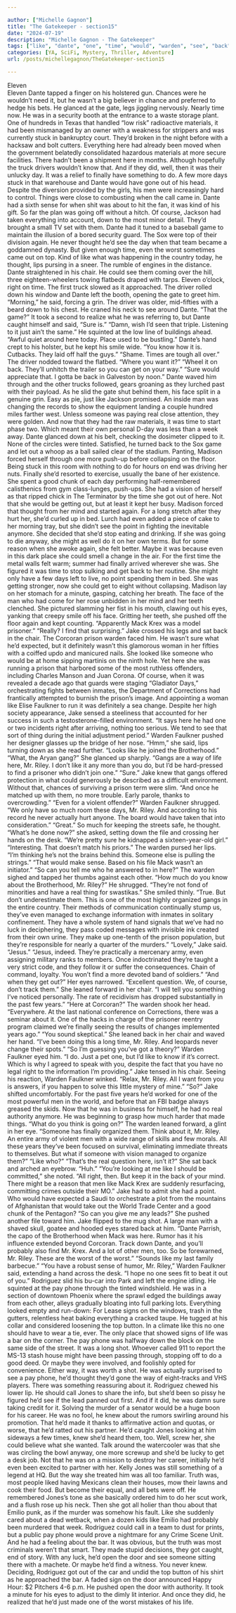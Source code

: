 ```yaml
---

author: ["Michelle Gagnon"]
title: "The Gatekeeper - section15"
date: "2024-07-19"
description: "Michelle Gagnon - The Gatekeeper"
tags: ["like", "dante", "one", "time", "would", "warden", "see", "back", "jake", "riley", "day", "even", "could", "got", "someone", "faulkner", "finally", "men", "thought", "chair", "said", "sure", "hand", "get", "eye"]
categories: [YA, SciFi, Mystery, Thriller, Adventure]
url: /posts/michellegagnon/TheGatekeeper-section15

---
```



Eleven  
Eleven
Dante tapped a finger on his holstered gun. Chances were he wouldn’t need it, but he wasn’t a big believer in chance and preferred to hedge his bets. He glanced at the gate, legs jiggling nervously. Nearly time now. He was in a security booth at the entrance to a waste storage plant. One of hundreds in Texas that handled “low risk” radioactive materials, it had been mismanaged by an owner with a weakness for strippers and was currently stuck in bankruptcy court. They’d broken in the night before with a hacksaw and bolt cutters. Everything here had already been moved when the government belatedly consolidated hazardous materials at more secure facilities. There hadn’t been a shipment here in months. Although hopefully the truck drivers wouldn’t know that. And if they did, well, then it was their unlucky day.
It was a relief to finally have something to do. A few more days stuck in that warehouse and Dante would have gone out of his head. Despite the diversion provided by the girls, his men were increasingly hard to control. Things were close to combusting when the call came in. Dante had a sixth sense for when shit was about to hit the fan, it was kind of his gift.
So far the plan was going off without a hitch. Of course, Jackson had taken everything into account, down to the most minor detail.
They’d brought a small TV set with them. Dante had it tuned to a baseball game to maintain the illusion of a bored security guard. The Sox were top of their division again. He never thought he’d see the day when that team became a goddamned dynasty. But given enough time, even the worst sometimes came out on top. Kind of like what was happening in the country today, he thought, lips pursing in a sneer.
The rumble of engines in the distance. Dante straightened in his chair. He could see them coming over the hill, three eighteen-wheelers towing flatbeds draped with tarps. Eleven o’clock, right on time. The first truck slowed as it approached. The driver rolled down his window and Dante left the booth, opening the gate to greet him. “Morning,” he said, forcing a grin.
The driver was older, mid-fifties with a beard down to his chest. He craned his neck to see around Dante. “That the game?”
It took a second to realize what he was referring to, but Dante caught himself and said, “Sure is.”
“Damn, wish I’d seen that triple. Listening to it just ain’t the same.” He squinted at the low line of buildings ahead. “Awful quiet around here today. Place used to be bustling.”
Dante’s hand crept to his holster, but he kept his smile wide. “You know how it is. Cutbacks. They laid off half the guys.”
“Shame. Times are tough all over.” The driver nodded toward the flatbed. “Where you want it?”
“Wheel it on back. They’ll unhitch the trailer so you can get on your way.”
“Sure would appreciate that. I gotta be back in Galveston by noon.”
Dante waved him through and the other trucks followed, gears groaning as they lurched past with their payload. As he slid the gate shut behind them, his face split in a genuine grin. Easy as pie, just like Jackson promised. An inside man was changing the records to show the equipment landing a couple hundred miles farther west. Unless someone was paying real close attention, they were golden. And now that they had the raw materials, it was time to start phase two. Which meant their own personal D-day was less than a week away. Dante glanced down at his belt, checking the dosimeter clipped to it. None of the circles were tinted. Satisfied, he turned back to the Sox game and let out a whoop as a ball sailed clear of the stadium.
Panting, Madison forced herself through one more push-up before collapsing on the floor. Being stuck in this room with nothing to do for hours on end was driving her nuts. Finally she’d resorted to exercise, usually the bane of her existence. She spent a good chunk of each day performing half-remembered calisthenics from gym class-lunges, push-ups. She had a vision of herself as that ripped chick in The Terminator by the time she got out of here. Not that she would be getting out, but at least it kept her busy.
Madison forced that thought from her mind and started again. For a long stretch after they hurt her, she’d curled up in bed. Lurch had even added a piece of cake to her morning tray, but she didn’t see the point in fighting the inevitable anymore. She decided that she’d stop eating and drinking. If she was going to die anyway, she might as well do it on her own terms.
But for some reason when she awoke again, she felt better. Maybe it was because even in this dark place she could smell a change in the air. For the first time the metal walls felt warm; summer had finally arrived wherever she was. She figured it was time to stop sulking and get back to her routine. She might only have a few days left to live, no point spending them in bed.
She was getting stronger, now she could get to eight without collapsing. Madison lay on her stomach for a minute, gasping, catching her breath. The face of the man who had come for her rose unbidden in her mind and her teeth clenched. She pictured slamming her fist in his mouth, clawing out his eyes, yanking that creepy smile off his face. Gritting her teeth, she pushed off the floor again and kept counting.
“Apparently Mack Krex was a model prisoner.”
“Really? I find that surprising.” Jake crossed his legs and sat back in the chair. The Corcoran prison warden faced him. He wasn’t sure what he’d expected, but it definitely wasn’t this glamorous woman in her fifties with a coiffed updo and manicured nails. She looked like someone who would be at home sipping martinis on the ninth hole. Yet here she was running a prison that harbored some of the most ruthless offenders, including Charles Manson and Juan Corona. Of course, when it was revealed a decade ago that guards were staging “Gladiator Days,” orchestrating fights between inmates, the Department of Corrections had frantically attempted to burnish the prison’s image. And appointing a woman like Elise Faulkner to run it was definitely a sea change. Despite her high society appearance, Jake sensed a steeliness that accounted for her success in such a testosterone-filled environment.
“It says here he had one or two incidents right after arriving, nothing too serious. We tend to see that sort of thing during the initial adjustment period.” Warden Faulkner pushed her designer glasses up the bridge of her nose. “Hmm,” she said, lips turning down as she read further. “Looks like he joined the Brotherhood.”
“What, the Aryan gang?”
She glanced up sharply. “Gangs are a way of life here, Mr. Riley. I don’t like it any more than you do, but I’d be hard-pressed to find a prisoner who didn’t join one.”
“Sure.” Jake knew that gangs offered protection in what could generously be described as a difficult environment. Without that, chances of surviving a prison term were slim.
“And once he matched up with them, no more trouble. Early parole, thanks to overcrowding.”
“Even for a violent offender?”
Warden Faulkner shrugged. “We only have so much room these days, Mr. Riley. And according to his record he never actually hurt anyone. The board would have taken that into consideration.”
“Great.” So much for keeping the streets safe, he thought.
“What’s he done now?” she asked, setting down the file and crossing her hands on the desk.
“We’re pretty sure he kidnapped a sixteen-year-old girl.”
“Interesting. That doesn’t match his priors.” The warden pursed her lips.
“I’m thinking he’s not the brains behind this. Someone else is pulling the strings.”
“That would make sense. Based on his file Mack wasn’t an initiator.”
“So can you tell me who he answered to in here?”
The warden sighed and tapped her thumbs against each other. “How much do you know about the Brotherhood, Mr. Riley?”
He shrugged. “They’re not fond of minorities and have a real thing for swastikas.”
She smiled thinly. “True. But don’t underestimate them. This is one of the most highly organized gangs in the entire country. Their methods of communication continually stump us, they’ve even managed to exchange information with inmates in solitary confinement. They have a whole system of hand signals that we’ve had no luck in deciphering, they pass coded messages with invisible ink created from their own urine. They make up one-tenth of the prison population, but they’re responsible for nearly a quarter of the murders.”
“Lovely,” Jake said. “Jesus.”
“Jesus, indeed. They’re practically a mercenary army, even assigning military ranks to members. Once indoctrinated they’re taught a very strict code, and they follow it or suffer the consequences. Chain of command, loyalty. You won’t find a more devoted band of soldiers.”
“And when they get out?”
Her eyes narrowed. “Excellent question. We, of course, don’t track them.” She leaned forward in her chair. “I will tell you something I’ve noticed personally. The rate of recidivism has dropped substantially in the past few years.”
“Here at Corcoran?”
The warden shook her head. “Everywhere. At the last national conference on Corrections, there was a seminar about it. One of the hacks in charge of the prisoner reentry program claimed we’re finally seeing the results of changes implemented years ago.”
“You sound skeptical.”
She leaned back in her chair and waved her hand. “I’ve been doing this a long time, Mr. Riley. And leopards never change their spots.”
“So I’m guessing you’ve got a theory?”
Warden Faulkner eyed him. “I do. Just a pet one, but I’d like to know if it’s correct. Which is why I agreed to speak with you, despite the fact that you have no legal right to the information I’m providing.”
Jake tensed in his chair. Seeing his reaction, Warden Faulkner winked. “Relax, Mr. Riley. All I want from you is answers, if you happen to solve this little mystery of mine.”
“So?” Jake shifted uncomfortably. For the past five years he’d worked for one of the most powerful men in the world, and before that an FBI badge always greased the skids. Now that he was in business for himself, he had no real authority anymore. He was beginning to grasp how much harder that made things. “What do you think is going on?”
The warden leaned forward, a glint in her eye. “Someone has finally organized them. Think about it, Mr. Riley. An entire army of violent men with a wide range of skills and few morals. All these years they’ve been focused on survival, eliminating immediate threats to themselves. But what if someone with vision managed to organize them?”
“Like who?”
“That’s the real question here, isn’t it?” She sat back and arched an eyebrow.
“Huh.”
“You’re looking at me like I should be committed,” she noted. “All right, then. But keep it in the back of your mind. There might be a reason that men like Mack Krex are suddenly resurfacing, committing crimes outside their MO.”
Jake had to admit she had a point. Who would have expected a Saudi to orchestrate a plot from the mountains of Afghanistan that would take out the World Trade Center and a good chunk of the Pentagon? “So can you give me any leads?”
She pushed another file toward him. Jake flipped to the mug shot. A large man with a shaved skull, goatee and hooded eyes stared back at him.
“Dante Parrish, the capo of the Brotherhood when Mack was here. Rumor has it his influence extended beyond Corcoran. Track down Dante, and you’ll probably also find Mr. Krex. And a lot of other men, too. So be forewarned, Mr. Riley. These are the worst of the worst.”
“Sounds like my last family barbecue.”
“You have a robust sense of humor, Mr. Riley,” Warden Faulkner said, extending a hand across the desk. “I hope no one sees fit to beat it out of you.”
Rodriguez slid his bu-car into Park and left the engine idling. He squinted at the pay phone through the tinted windshield. He was in a section of downtown Phoenix where the sprawl edged the buildings away from each other, alleys gradually bloating into full parking lots. Everything looked empty and run-down: For Lease signs on the windows, trash in the gutters, relentless heat baking everything a cracked taupe. He tugged at his collar and considered loosening the top button. In a climate like this no one should have to wear a tie, ever.
The only place that showed signs of life was a bar on the corner. The pay phone was halfway down the block on the same side of the street. It was a long shot. Whoever called 911 to report the MS-13 stash house might have been passing through, stopping off to do a good deed. Or maybe they were involved, and foolishly opted for convenience. Either way, it was worth a shot. He was actually surprised to see a pay phone, he’d thought they’d gone the way of eight-tracks and VHS players. There was something reassuring about it.
Rodriguez chewed his lower lip. He should call Jones to share the info, but she’d been so pissy he figured he’d see if the lead panned out first. And if it did, he was damn sure taking credit for it. Solving the murder of a senator would be a huge boon for his career. He was no fool, he knew about the rumors swirling around his promotion. That he’d made it thanks to affirmative action and quotas, or worse, that he’d ratted out his partner. He’d caught Jones looking at him sideways a few times, knew she’d heard them, too. Well, screw her, she could believe what she wanted. Talk around the watercooler was that she was circling the bowl anyway, one more screwup and she’d be lucky to get a desk job. Not that he was on a mission to destroy her career, initially he’d even been excited to partner with her. Kelly Jones was still something of a legend at HQ. But the way she treated him was all too familiar. Truth was, most people liked having Mexicans clean their houses, mow their lawns and cook their food. But become their equal, and all bets were off.
He remembered Jones’s tone as she basically ordered him to do her scut work, and a flush rose up his neck. Then she got all holier than thou about that Emilio punk, as if the murder was somehow his fault. Like she suddenly cared about a dead wetback, when a dozen kids like Emilio had probably been murdered that week.
Rodriguez could call in a team to dust for prints, but a public pay phone would prove a nightmare for any Crime Scene Unit. And he had a feeling about the bar. It was obvious, but the truth was most criminals weren’t that smart. They made stupid decisions, they got caught, end of story. With any luck, he’d open the door and see someone sitting there with a machete. Or maybe he’d find a witness. You never knew.
Deciding, Rodriguez got out of the car and undid the top button of his shirt as he approached the bar. A faded sign on the door announced Happy Hour: $2 Pitchers 4-6 p.m. He pushed open the door with authority. It took a minute for his eyes to adjust to the dimly lit interior. And once they did, he realized that he’d just made one of the worst mistakes of his life.
